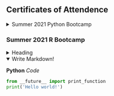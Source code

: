 ## Certificates of Attendence

<details close>
<summary> Summer 2021 Python Bootcamp </summary>
  
- [Brandon William]('../docs/images/training/2021_summer_python/bew3.JPG')
  
</details>


### Summer 2021 R Bootcamp

<details>
<summary>Heading</summary>
    + markdown list 1
        + nested list 1
        + nested list 2
    + markdown list 2
</details>


<details open>
<summary>Write Markdown!</summary>
<!--All you need is a blank line-->

**Python** *Code*
```python
from __future__ import print_function
print('Hello world!')
```
</details>

